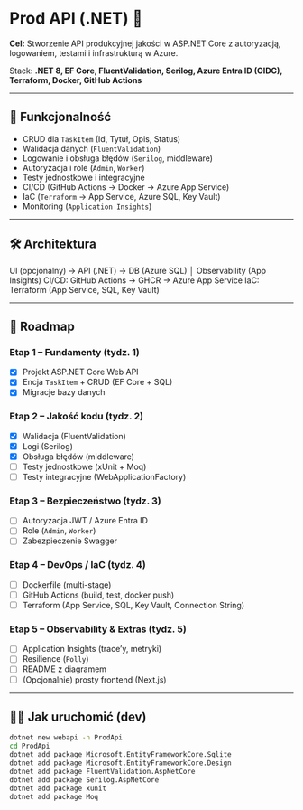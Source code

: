 # Prod API (.NET) 🚀

**Cel:** Stworzenie API produkcyjnej jakości w ASP.NET Core z autoryzacją, logowaniem, testami i infrastrukturą w Azure.

Stack: **.NET 8, EF Core, FluentValidation, Serilog, Azure Entra ID (OIDC), Terraform, Docker, GitHub Actions**

---

## 🎯 Funkcjonalność

- CRUD dla `TaskItem` (Id, Tytuł, Opis, Status)
- Walidacja danych (`FluentValidation`)
- Logowanie i obsługa błędów (`Serilog`, middleware)
- Autoryzacja i role (`Admin`, `Worker`)
- Testy jednostkowe i integracyjne
- CI/CD (GitHub Actions → Docker → Azure App Service)
- IaC (`Terraform` → App Service, Azure SQL, Key Vault)
- Monitoring (`Application Insights`)

---

## 🛠 Architektura

UI (opcjonalny) → API (.NET) → DB (Azure SQL)
│
Observability (App Insights)
CI/CD: GitHub Actions → GHCR → Azure App Service
IaC: Terraform (App Service, SQL, Key Vault)

---

## 🚦 Roadmap

### Etap 1 – Fundamenty (tydz. 1)

- [x] Projekt ASP.NET Core Web API
- [x] Encja `TaskItem` + CRUD (EF Core + SQL)
- [x] Migracje bazy danych

### Etap 2 – Jakość kodu (tydz. 2)

- [x] Walidacja (FluentValidation)
- [x] Logi (Serilog)
- [x] Obsługa błędów (middleware)
- [ ] Testy jednostkowe (xUnit + Moq)
- [ ] Testy integracyjne (WebApplicationFactory)

### Etap 3 – Bezpieczeństwo (tydz. 3)

- [ ] Autoryzacja JWT / Azure Entra ID
- [ ] Role (`Admin`, `Worker`)
- [ ] Zabezpieczenie Swagger

### Etap 4 – DevOps / IaC (tydz. 4)

- [ ] Dockerfile (multi-stage)
- [ ] GitHub Actions (build, test, docker push)
- [ ] Terraform (App Service, SQL, Key Vault, Connection String)

### Etap 5 – Observability & Extras (tydz. 5)

- [ ] Application Insights (trace’y, metryki)
- [ ] Resilience (`Polly`)
- [ ] README z diagramem
- [ ] (Opcjonalnie) prosty frontend (Next.js)

---

## 🧑‍💻 Jak uruchomić (dev)

```bash
dotnet new webapi -n ProdApi
cd ProdApi
dotnet add package Microsoft.EntityFrameworkCore.Sqlite
dotnet add package Microsoft.EntityFrameworkCore.Design
dotnet add package FluentValidation.AspNetCore
dotnet add package Serilog.AspNetCore
dotnet add package xunit
dotnet add package Moq
```
